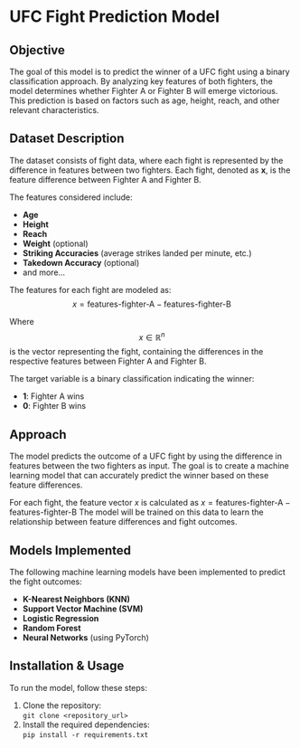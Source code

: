 # UFC Fight Prediction Model

## Objective
The goal of this model is to predict the winner of a UFC fight using a binary classification approach. By analyzing key features of both fighters, the model determines whether Fighter A or Fighter B will emerge victorious. This prediction is based on factors such as age, height, reach, and other relevant characteristics.

## Dataset Description
The dataset consists of fight data, where each fight is represented by the difference in features between two fighters. Each fight, denoted as **x**, is the feature difference between Fighter A and Fighter B. 

The features considered include:
- **Age**
- **Height**
- **Reach**
- **Weight** (optional)
- **Striking Accuracies** (average strikes landed per minute, etc.)
- **Takedown Accuracy** (optional)
- and more...

The features for each fight are modeled as:
$$x = \text{features-fighter-A} - \text{features-fighter-B}$$

Where $$x \in \mathbb{R}^n$$ is the vector representing the fight, containing the differences in the respective features between Fighter A and Fighter B.

The target variable is a binary classification indicating the winner:
- **1**: Fighter A wins
- **0**: Fighter B wins

## Approach
The model predicts the outcome of a UFC fight by using the difference in features between the two fighters as input. The goal is to create a machine learning model that can accurately predict the winner based on these feature differences.

For each fight, the feature vector $x$  is calculated as $x = \text{features-fighter-A} - \text{features-fighter-B}$
The model will be trained on this data to learn the relationship between feature differences and fight outcomes.

## Models Implemented
The following machine learning models have been implemented to predict the fight outcomes:
- **K-Nearest Neighbors (KNN)**
- **Support Vector Machine (SVM)**
- **Logistic Regression**
- **Random Forest**
- **Neural Networks** (using PyTorch)

## Installation & Usage
To run the model, follow these steps:
1. Clone the repository:  
   `git clone <repository_url>`
2. Install the required dependencies:  
   `pip install -r requirements.txt`

